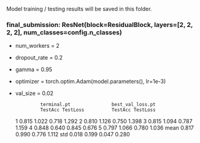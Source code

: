 Model training / testing results will be saved  in this folder.

### final_submission: ResNet(block=ResidualBlock, layers=[2, 2, 2, 2], num_classes=config.n_classes)
* num_workers = 2
* dropout_rate = 0.2
* gamma = 0.95
* optimizer = torch.optim.Adam(model.parameters(), lr=1e-3)
* val_size = 0.02


               terminal.pt               best_val_loss.pt         
               TestAcc TestLoss          TestAcc TestLoss
    1          0.815    1.022            0.718    1.292
    2          0.810    1.126            0.750    1.398
    3          0.815    1.094            0.787    1.159
    4          0.848    0.640            0.845    0.676
    5          0.797    1.066            0.780    1.036
    mean       0.817    0.990            0.776    1.112
    std        0.018    0.199            0.047    0.280